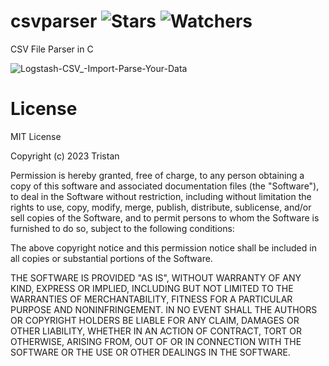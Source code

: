 # csvparser ![Stars](https://img.shields.io/github/stars/realTristan/csvparser?color=brightgreen) ![Watchers](https://img.shields.io/github/watchers/realTristan/csvparser?label=Watchers)
CSV File Parser in C

![Logstash-CSV_-Import-Parse-Your-Data](https://github.com/realTristan/csvparser/assets/75189508/bebb2481-ed6f-4565-bb33-00b8e9f3f3b9)

# License
MIT License

Copyright (c) 2023 Tristan

Permission is hereby granted, free of charge, to any person obtaining a copy
of this software and associated documentation files (the "Software"), to deal
in the Software without restriction, including without limitation the rights
to use, copy, modify, merge, publish, distribute, sublicense, and/or sell
copies of the Software, and to permit persons to whom the Software is
furnished to do so, subject to the following conditions:

The above copyright notice and this permission notice shall be included in all
copies or substantial portions of the Software.

THE SOFTWARE IS PROVIDED "AS IS", WITHOUT WARRANTY OF ANY KIND, EXPRESS OR
IMPLIED, INCLUDING BUT NOT LIMITED TO THE WARRANTIES OF MERCHANTABILITY,
FITNESS FOR A PARTICULAR PURPOSE AND NONINFRINGEMENT. IN NO EVENT SHALL THE
AUTHORS OR COPYRIGHT HOLDERS BE LIABLE FOR ANY CLAIM, DAMAGES OR OTHER
LIABILITY, WHETHER IN AN ACTION OF CONTRACT, TORT OR OTHERWISE, ARISING FROM,
OUT OF OR IN CONNECTION WITH THE SOFTWARE OR THE USE OR OTHER DEALINGS IN THE
SOFTWARE.
